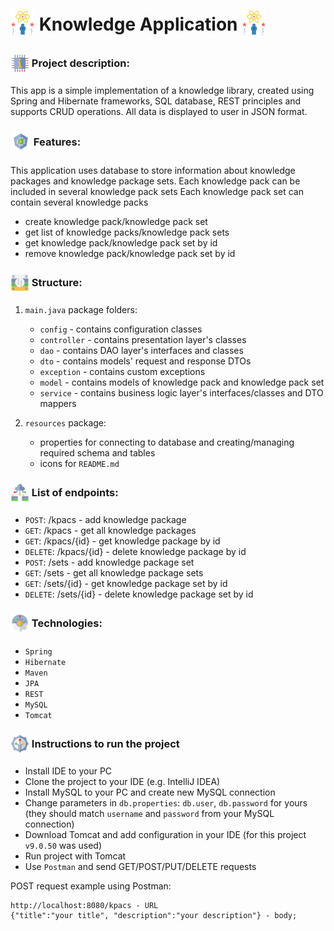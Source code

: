 # <span style="vertical-align: sub"><img src="src/main/resources/img/knowledge-app.png"></span> Knowledge Application <span style="vertical-align: sub"><img src="src/main/resources/img/knowledge-app.png"></span>

### <span style="vertical-align: middle"><img src="src/main/resources/img/info.png"></span> Project description:

This app is a simple implementation of a knowledge library, created using Spring and Hibernate frameworks, SQL database, REST principles and supports CRUD operations.
All data is displayed to user in JSON format.

### <span style="vertical-align: middle"><img src="src/main/resources/img/features.png"></span> Features:

This application uses database to store information about knowledge packages and knowledge package sets.
Each knowledge pack can be included in several knowledge pack sets
Each knowledge pack set can contain several knowledge packs

- create knowledge pack/knowledge pack set
- get list of knowledge packs/knowledge pack sets
- get knowledge pack/knowledge pack set by id
- remove knowledge pack/knowledge pack set by id

### <span style="vertical-align: middle"><img src="src/main/resources/img/structure.png"></span> Structure:

1. `main.java` package folders:

    - `config` - contains configuration classes
    - `controller` - contains presentation layer's classes
    - `dao` - contains DAO layer's interfaces and classes
    - `dto` - contains models' request and response DTOs
    - `exception` - contains custom exceptions
    - `model` - contains models of knowledge pack and knowledge pack set
    - `service` - contains business logic layer's interfaces/classes and DTO mappers

2. `resources` package:
    - properties for connecting to database and creating/managing required schema and tables
    - icons for `README.md`

### <span style="vertical-align: middle"><img src="src/main/resources/img/endpoints.png"></span> List of endpoints:

- `POST`: /kpacs - add knowledge package
- `GET`: /kpacs - get all knowledge packages
- `GET`: /kpacs/{id} - get knowledge package by id
- `DELETE`: /kpacs/{id} - delete knowledge package by id
- `POST`: /sets - add knowledge package set
- `GET`: /sets - get all knowledge package sets
- `GET`: /sets/{id} - get knowledge package set by id
- `DELETE`: /sets/{id} - delete knowledge package set by id

### <span style="vertical-align: middle"><img src="src/main/resources/img/tech.png"></span> Technologies:

- `Spring`
- `Hibernate`
- `Maven`
- `JPA`
- `REST`
- `MySQL`
- `Tomcat`

### <span style="vertical-align: middle"><img src="src/main/resources/img/config.png"></span> Instructions to run the project

- Install IDE to your PC
- Clone the project to your IDE (e.g. IntelliJ IDEA)
- Install MySQL to your PC and create new MySQL connection
- Change parameters in `db.properties`: `db.user`, `db.password` for yours (they should match `username` and `password` from your MySQL connection)
- Download Tomcat and add configuration in your IDE (for this project `v9.0.50` was used)
- Run project with Tomcat
- Use `Postman` and send GET/POST/PUT/DELETE requests

POST request example using Postman:
```
http://localhost:8080/kpacs - URL
{"title":"your title", "description":"your description"} - body;
```
